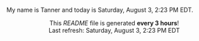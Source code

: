 My name is Tanner and today is Saturday, August 3, 2:23 PM EDT.

<p align="center">This <i>README</i> file is generated <b>every 3 hours</b>!</br>Last refresh: Saturday, August 3, 2:23 PM EDT<br /></p>
